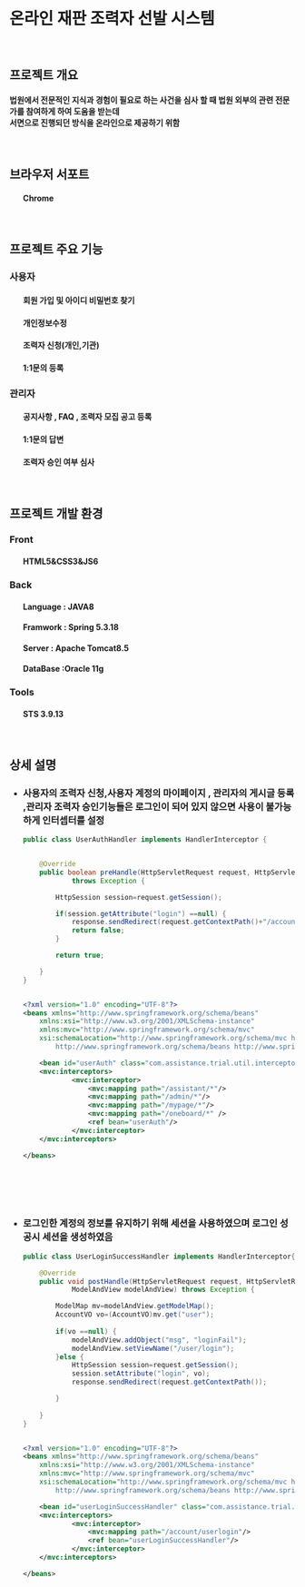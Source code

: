   <h1>온라인 재판 조력자 선발 시스템</h1>

 <br>
 <h2>프로젝트 개요</h2>
<h4>법원에서 전문적인 지식과 경험이 필요로 하는 사건을 심사 할 때 법원 외부의 관련 전문가를 참여하게 하여 도움을 받는데<br> 
서면으로 진행되던 방식을 온라인으로 제공하기 위함</h4>

<br>
<h2>브라우저 서포트</h2>
<ul>
<h4>Chrome</h4>
</ul>



<br>
<h2>프로젝트 주요 기능</h2>
<h3>사용자</h3>
<ul>
<h4>회원 가입 및 아이디 비밀번호 찾기</h4>
<h4>개인정보수정</h4>
<h4>조력자 신청(개인,기관)</h4>
<h4>1:1문의 등록</h4>
</ul>

<h3>관리자</h3>
<ul>
<h4>공지사항 , FAQ , 조력자 모집 공고 등록</h4>
<h4>1:1문의 답변</h4>
<h4>조력자 승인 여부 심사</h4>
</ul>


<br>
<h2>프로젝트 개발 환경</h2>
<h3>Front</h3>
<ul>
<h4>HTML5&CSS3&JS6</h4>
</ul>
<h3>Back</h3>
<ul>
<h4>Language : JAVA8</h4>
<h4>Framwork : Spring  5.3.18</h4>
<h4>Server : Apache Tomcat8.5</h4>
<h4>DataBase :Oracle 11g</h4>

</ul>
<h3>Tools</h3>
<ul>
<h4>STS 3.9.13</h4>
</ul>



<br>
<h2>상세 설명</h2>
<ul>
<li>
<h3>사용자의 조력자 신청,사용자 계정의 마이페이지 , 관리자의 게시글 등록 ,관리자 조력자 승인기능들은 로그인이 되어 있지 않으면 사용이 불가능하게 인터셉터를 설정</h3>
</li>

```java
public class UserAuthHandler implements HandlerInterceptor {


	@Override
	public boolean preHandle(HttpServletRequest request, HttpServletResponse response, Object handler)
			throws Exception {

		HttpSession session=request.getSession();

		if(session.getAttribute("login") ==null) {
			response.sendRedirect(request.getContextPath()+"/account/login");
			return false;
		}

		return true; 

	}
}



```


```xml
<?xml version="1.0" encoding="UTF-8"?>
<beans xmlns="http://www.springframework.org/schema/beans"
	xmlns:xsi="http://www.w3.org/2001/XMLSchema-instance"
	xmlns:mvc="http://www.springframework.org/schema/mvc"
	xsi:schemaLocation="http://www.springframework.org/schema/mvc http://www.springframework.org/schema/mvc/spring-mvc-4.3.xsd
		http://www.springframework.org/schema/beans http://www.springframework.org/schema/beans/spring-beans.xsd">

	<bean id="userAuth" class="com.assistance.trial.util.interceptor.UserAuthHandler"/>
	<mvc:interceptors>
			<mvc:interceptor>
				<mvc:mapping path="/assistant/*"/>
				<mvc:mapping path="/admin/*"/>
				<mvc:mapping path="/mypage/*"/>
				<mvc:mapping path="/oneboard/*" />
				<ref bean="userAuth"/>
			</mvc:interceptor>
	</mvc:interceptors>

</beans>




```
<br>
<br>
<li>
<h3>로그인한 계정의 정보를 유지하기 위해 세션을 사용하였으며 로그인 성공시 세션을 생성하였음</h3>
</li>

```java
public class UserLoginSuccessHandler implements HandlerInterceptor{

	@Override
	public void postHandle(HttpServletRequest request, HttpServletResponse response, Object handler,
			ModelAndView modelAndView) throws Exception {

		ModelMap mv=modelAndView.getModelMap();
		AccountVO vo=(AccountVO)mv.get("user");
		
		if(vo ==null) {
			modelAndView.addObject("msg", "loginFail");
			modelAndView.setViewName("/user/login");
		}else {
			HttpSession session=request.getSession();
			session.setAttribute("login", vo);			
			response.sendRedirect(request.getContextPath()); 

		}
		
	}
}

```

```xml

<?xml version="1.0" encoding="UTF-8"?>
<beans xmlns="http://www.springframework.org/schema/beans"
	xmlns:xsi="http://www.w3.org/2001/XMLSchema-instance"
	xmlns:mvc="http://www.springframework.org/schema/mvc"
	xsi:schemaLocation="http://www.springframework.org/schema/mvc http://www.springframework.org/schema/mvc/spring-mvc-4.3.xsd
		http://www.springframework.org/schema/beans http://www.springframework.org/schema/beans/spring-beans.xsd">

	<bean id="userLoginSuccessHandler" class="com.assistance.trial.util.interceptor.UserLoginSuccessHandler"/>
	<mvc:interceptors>
			<mvc:interceptor>
				<mvc:mapping path="/account/userlogin"/>
				<ref bean="userLoginSuccessHandler"/>
			</mvc:interceptor>
	</mvc:interceptors>

</beans>

```


</ul>






